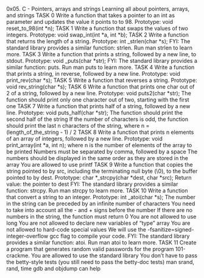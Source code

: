 0x05. C - Pointers, arrays and strings
Learning all about pointers, arrays, and strings
TASK 0 Write a function that takes a pointer to an int as parameter and updates the value it points to to 98.
Prototype: void reset_to_98(int *n);
TASK 1 Write a function that swaps the values of two integers.
Prototype: void swap_int(int *a, int *b);
TASK 2 Write a function that returns the length of a string.
Prototype: int _strlen(char *s);
FYI: The standard library provides a similar function: strlen. Run man strlen to learn more.
TASK 3 Write a function that prints a string, followed by a new line, to stdout.
Prototype: void _puts(char *str);
FYI: The standard library provides a similar function: puts. Run man puts to learn more.
TASK 4 Write a function that prints a string, in reverse, followed by a new line.
Prototype: void print_rev(char *s);
TASK 5 Write a function that reverses a string.
Prototype: void rev_string(char *s);
TASK 6 Write a function that prints one char out of 2 of a string, followed by a new line.
Prototype: void puts2(char *str);
The function should print only one character out of two, starting with the first one
TASK 7 Write a function that prints half of a string, followed by a new line.
Prototype: void puts_half(char *str);
The function should print the second half of the string
If the number of characters is odd, the function should print the last n characters of the string, where n = (length_of_the_string - 1) / 2
TASK 8 Write a function that prints n elements of an array of integers, followed by a new line.
Prototype: void print_array(int *a, int n);
where n is the number of elements of the array to be printed
Numbers must be separated by comma, followed by a space
The numbers should be displayed in the same order as they are stored in the array
You are allowed to use printf
TASK 9 Write a function that copies the string pointed to by src, including the terminating null byte (\0), to the buffer pointed to by dest.
Prototype: char *_strcpy(char *dest, char *src);
Return value: the pointer to dest
FYI: The standard library provides a similar function: strcpy. Run man strcpy to learn more.
TASK 10 Write a function that convert a string to an integer.
Prototype: int _atoi(char *s);
The number in the string can be preceded by an infinite number of characters
You need to take into account all the - and + signs before the number
If there are no numbers in the string, the function must return 0
You are not allowed to use long
You are not allowed to declare new variables of “type” array
You are not allowed to hard-code special values
We will use the -fsanitize=signed-integer-overflow gcc flag to compile your code.
FYI: The standard library provides a similar function: atoi. Run man atoi to learn more.
TASK 11 Create a program that generates random valid passwords for the program 101-crackme.
You are allowed to use the standard library
You don’t have to pass the betty-style tests (you still need to pass the betty-doc tests)
man srand, rand, time
gdb and objdump can help

